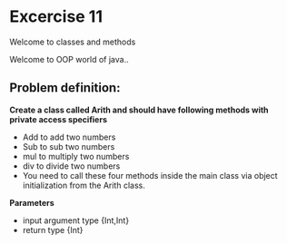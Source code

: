 # Excercise 11

Welcome to classes and methods 

Welcome to OOP world of java..

## Problem definition:

**Create a class called Arith and should have following methods with private access specifiers**
- Add to add two numbers
- Sub to sub two numbers
- mul to multiply two numbers
- div to divide two numbers
- You need to call these four methods inside the main class via object initialization from the Arith class.



**Parameters**
- input argument type {Int,Int}
- return type {Int}


